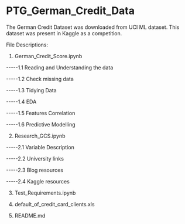 # PTG_German_Credit_Data

The German Credit Dataset was downloaded from UCI ML dataset. This dataset was present in Kaggle as a competition.

File Descriptions:

1. German_Credit_Score.ipynb

  -----1.1 Reading and Understanding the data
  
  -----1.2 Check missing data
  
  -----1.3 Tidying Data
  
  -----1.4 EDA
  
  -----1.5 Features Correlation

  -----1.6 Predictive Modelling
  
2. Research_GCS.ipynb

  -----2.1 Variable Description
  
  -----2.2 University links
  
  -----2.3 Blog resources
  
  -----2.4 Kaggle resources
  
3. Test_Requirements.ipynb

4. default_of_credit_card_clients.xls

5. README.md
